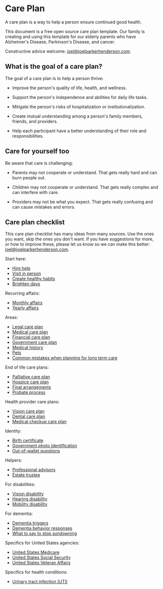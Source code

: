 # Care Plan

A care plan is a way to help a person ensure continued good health.

This document is a free open source care plan template. Our family is creating and using this template for our elderly parents who have Alzheimer's Disease, Parkinson's Disease, and cancer.

Constructive advice welcome: joel@joelparkerhenderson.com.


## What is the goal of a care plan?

The goal of a care plan is to help a person thrive:

* Improve the person's quality of life, health, and wellness.

* Support the person's independence and abilities for daily life tasks.

* Mitigate the person's risks of hospitalization or institutionalization.

* Create mutual understanding among a person's family members, friends, and providers.

* Help each participant have a better understanding of their role and responsibilities.


## Care for yourself too

Be aware that care is challenging:

* Parents may not cooperate or understand. That gets really hard and can burn people out.

* Children may not cooperate or understand. That gets really complex and can interfere with care.

* Providers may not be what you expect. That gets really confusing and can cause mistakes and errors.


## Care plan checklist

This care plan checklist has many ideas from many sources. Use the ones you want, skip the ones you don't want. If you have suggestions for more, or how to improve these, please let us know so we can make this better: joel@joelparkerhenderson.com.

Start here:

* [Hire help](doc/hire-help/)
* [Visit in person](doc/visit-in-person/)
* [Create healthy habits](doc/create-healthy-habits/)
* [Brighten days](doc/brighten-days/)

Recurring affairs:

* [Monthly affairs](doc/monthly-affairs/)
* [Yearly affairs](doc/yearly-affairs/)

Areas:

* [Legal care plan](doc/legal-care-plan/)
* [Medical care plan](doc/medical-care-plan/)
* [Financial care plan](doc/financial-care-plan/)
* [Government care plan](doc/government-care-plan/)
* [Medical history](doc/medical-history/)
* [Pets](doc/pets/)
* [Common mistakes when planning for long term care](doc/common-mistakes-when-planning-for-long-term-care/)

End of life care plans:

* [Palliative care plan](doc/palliative-care-plan/)
* [Hospice care plan](doc/hospice-care-plan/)
* [Final arrangements](doc/final-arrangements/)
* [Probate process](doc/probate-process/)

Health provider care plans:

* [Vision care plan](doc/vision-care-plan/)
* [Dental care plan](doc/dental-care-plan/)
* [Medical checkup care plan](doc/medical-checkup-care-plan/)

Identity:

* [Birth certificate](doc/birth-certificate/)
* [Government photo identification](doc/government-photo-identification/)
* [Out-of-wallet questions](doc/out-of-wallet-questions/)

Helpers:

* [Professional advisors](doc/professional-advisors/)
* [Estate trustee](doc/estate-trustee/)

For disabilities:

* [Vision disability](doc/vision-disability/)
* [Hearing disability](doc/hearing-disability/)
* [Mobility disability](doc/mobility-disability/)

For dementia:

* [Dementia triggers](doc/dementia-triggers/)
* [Dementia behavior responses](doc/dementia-behavior-responses/)
* [What to say to stop sundowning](doc/what-to-say-to-stop-sundowning/)

Specifics for United States agencies:

* [United States Medicare](doc/united-states-medicare/)
* [United States Social Security](doc/united-states-social-security/)
* [United States Veteran Affairs](doc/united-states-veteran-affairs/)

Specifics for health conditions:

* [Urinary tract infection (UTI)](doc/urinary-tract-infection/)
